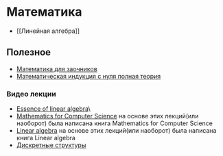 # Математика
* [[Линейная алгебра]]

## Полезное
* [Математика для заочников](http://www.mathprofi.ru)
* [Математическая индукция с нуля полная теория](https://www.youtube.com/watch?v=zburITFZGUM)

### Видео лекции
* [Essence of linear algebra](https://www.youtube.com/playlist?list=PLZHQObOWTQDPD3MizzM2xVFitgF8hE_ab)\
* [Mathematics for Computer Science](https://ocw.mit.edu/courses/electrical-engineering-and-computer-science/6-042j-mathematics-for-computer-science-fall-2010/video-lectures/) на основе этих лекций(или наоборот) была написана книга Mathematics for Computer Science
* [Linear algebra](https://ocw.mit.edu/courses/mathematics/18-06-linear-algebra-spring-2010/video-lectures/) на основе этих лекций(или наоборот) была написана книга Linear algebra
* [Дискретные структуры](https://stepik.org/course/83/promo)